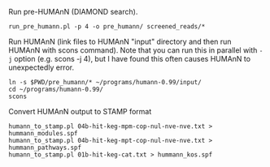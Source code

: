 Run pre-HUMAnN (DIAMOND search).

    run_pre_humann.pl -p 4 -o pre_humann/ screened_reads/*

Run HUMAnN (link files to HUMAnN "input" directory and then run HUMAnN with scons command). Note that you can run this in parallel with `-j` option (e.g. scons -j 4), but I have found this often causes HUMAnN to unexpectedly error.

    ln -s $PWD/pre_humann/* ~/programs/humann-0.99/input/
    cd ~/programs/humann-0.99/
    scons

Convert HUMAnN output to STAMP format

    humann_to_stamp.pl 04b-hit-keg-mpm-cop-nul-nve-nve.txt > hummann_modules.spf
    humann_to_stamp.pl 04b-hit-keg-mpt-cop-nul-nve-nve.txt > hummann_pathways.spf
    humann_to_stamp.pl 01b-hit-keg-cat.txt > hummann_kos.spf
